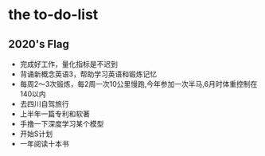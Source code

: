 # the to-do-list
## 2020's Flag
* 完成好工作，量化指标是不迟到
* 背诵新概念英语3，帮助学习英语和锻炼记忆
* 每周2～3次锻炼，每2周一次10公里慢跑,今年参加一次半马,6月时体重控制在140以内
* 去四川自驾旅行
* 上半年一篇专利和软著
* 手撸一下深度学习某个模型
* 开始S计划
* 一年阅读十本书

